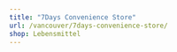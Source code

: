 ```yaml
---
title: "7Days Convenience Store"
url: /vancouver/7days-convenience-store/
shop: Lebensmittel
---
```

